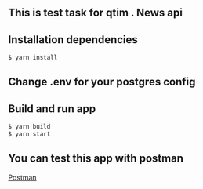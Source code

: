 ## This is test task for qtim . News api

## Installation dependencies

```bash
$ yarn install
```

## Change .env for your postgres config

## Build and run app

```bash
$ yarn build
$ yarn start
```

## You can test this app with postman
[Postman](Qtim.postman_collection.json)